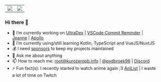 <!-- <div align="center" style="text-align:center">
    <img width="1024" src="https://github.com/Pepijn98/Pepijn98/raw/master/assets/umaru.gif">
</div> -->

<table align="center">
    <tr valign="top">
        <td>
            <a target="_blank" href="https://vdbroek.dev">
                <img src="https://github-readme-stats.vercel.app/api?username=Pepijn98&show_border=false&show_icons=true&title_color=84ffc8&text_color=fe84fd&bg_color=3c345c&icon_color=62ebfe">
            </a>
        </td>
        <td>
            <a target="_blank" href="https://vdbroek.dev">
                <img src="https://github-readme-stats.vercel.app/api/top-langs/?username=Pepijn98&show_border=false&show_icons=true&title_color=84ffc8&text_color=fe84fd&bg_color=3c345c&icon_color=62ebfe">
            </a>
        </td>
    </tr>
</table>

### Hi there 👋

- 🔭 I’m currently working on [UltraDex](https://github.com/Pepijn98/UltraDex) | [VSCode Commit Reminder](https://github.com/Pepijn98/vscode-commit-reminder) | [Jeanne](https://github.com/Pepijn98/Jeanne) | [Apollo](https://github.com/Pepijn98/Apollo)
- 🌱 I’m currently using/still learning Kotlin, TypeScript and VueJS/NuxtJS
- 💰 I need [sponsors](https://github.com/sponsors/Pepijn98) to keep my projects maintained
- 💬 Ask me about anything
- 📫 How to reach me: root@kurozeropb.info | [@pvdbroek98](https://twitter.com/pvdbroek98) | [Discord](https://discord.gg/p895czC)
- ⚡ Fun fact(s): I recently started to watch anime again ;3 [AniList](https://anilist.co/user/Aesuki/) | I waste a lot of time on Twitch
